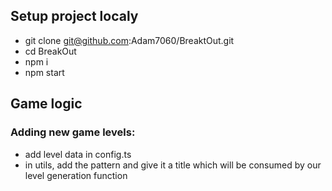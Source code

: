 ## Setup project localy

- git clone git@github.com:Adam7060/BreaktOut.git
- cd BreakOut
- npm i
- npm start

## Game logic

### Adding new game levels:

- add level data in config.ts
- in utils, add the pattern and give it a title which will be consumed by our level generation function
